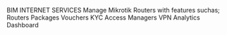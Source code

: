 BIM INTERNET SERVICES
Manage Mikrotik Routers with features suchas; 
  Routers
  Packages
  Vouchers
  KYC
  Access Managers
  VPN
  Analytics Dashboard
